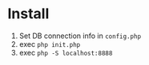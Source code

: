 # Install

1. Set DB connection info in `config.php`
2. exec `php init.php`
3. exec `php -S localhost:8888`
